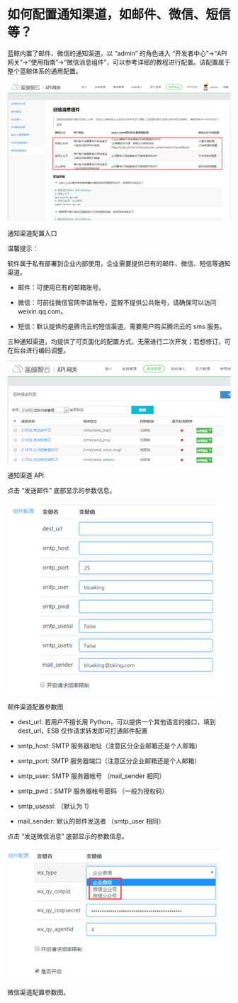 # 如何配置通知渠道，如邮件、微信、短信等？

蓝鲸内置了邮件、微信的通知渠道，以 “admin” 的角色进入 “开发者中心”->“API 网关”->“使用指南”->“微信消息组件”，可以参考详细的教程进行配置。该配置属于整个蓝鲸体系的通用配置。


![](../assets/17401.png)

通知渠道配置入口

温馨提示：

软件属于私有部署到企业内部使用，企业需要提供已有的邮件、微信、短信等通知渠道。

- 邮件：可使用已有的邮箱账号。

- 微信：可前往微信官网申请账号，蓝鲸不提供公共账号，请确保可以访问 weixin.qq.com。

- 短信：默认提供的是腾讯云的短信渠道，需要用户购买腾讯云的 sms 服务。

三种通知渠道，均提供了可页面化的配置方式，无需进行二次开发；若想修订，可在后台进行编码调整。


![](../assets/17402.png)

通知渠道 API

点击 “发送邮件” 底部显示的参数信息。


![](../assets/17403.png)

邮件渠道配置参数图

- dest_url: 若用户不擅长用 Python，可以提供一个其他语言的接口，填到 dest_url，ESB 仅作请求转发即可打通邮件配置
- smtp_host: SMTP 服务器地址（注意区分企业邮箱还是个人邮箱）

- smtp_port: SMTP 服务器端口（注意区分企业邮箱还是个人邮箱）

- smtp_user: SMTP 服务器帐号 （mail_sender 相同）

- smtp_pwd：SMTP 服务器帐号密码 （一般为授权码）

- smtp_usessl: （默认为 1）

- mail_sender: 默认的邮件发送者 （smtp_user 相同）

点击 “发送微信消息” 底部显示的参数信息。

![](../assets/17404.png)

微信渠道配置参数图。
